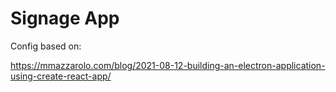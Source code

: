 # Signage App

Config based on:

https://mmazzarolo.com/blog/2021-08-12-building-an-electron-application-using-create-react-app/
